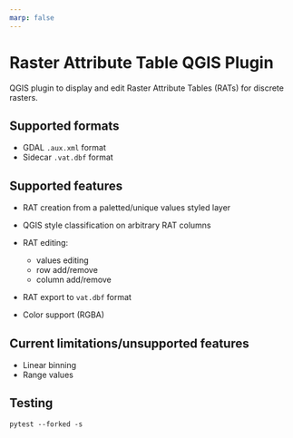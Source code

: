 ```yaml
---
marp: false
---
```


# Raster Attribute Table QGIS Plugin

QGIS plugin to display and edit Raster Attribute Tables (RATs) for discrete rasters.

## Supported formats

+ GDAL `.aux.xml` format
+ Sidecar `.vat.dbf` format

## Supported features

+ RAT creation from a paletted/unique values styled layer
+ QGIS style classification on arbitrary RAT columns
+ RAT editing:

  - values editing
  - row add/remove
  - column add/remove

+ RAT export to `vat.dbf` format
+ Color support (RGBA)

## Current limitations/unsupported features

+ Linear binning
+ Range values

## Testing

```
pytest --forked -s
```
